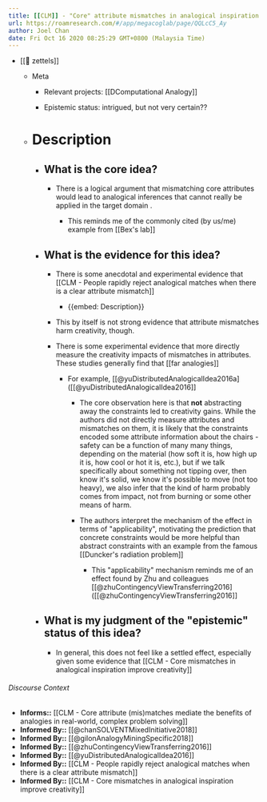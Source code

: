 ```yaml
---
title: [[CLM]] - "Core" attribute mismatches in analogical inspiration harm creativity
url: https://roamresearch.com/#/app/megacoglab/page/QQLcC5_Ay
author: Joel Chan
date: Fri Oct 16 2020 08:25:29 GMT+0800 (Malaysia Time)
---
```


- [[🌲 zettels]]

    - Meta

        - Relevant projects: [[DComputational Analogy]]

        - Epistemic status: intrigued, but not very certain??

    - # Description

        - ## What is the core idea?

            - There is a logical argument that mismatching core attributes would lead to analogical inferences that cannot really be applied in the target domain .

                - This reminds me of the commonly cited (by us/me) example from [[Bex's lab]]

        - ## What is the evidence for this idea?

            - There is some anecdotal and experimental evidence that [[CLM - People rapidly reject analogical matches when there is a clear attribute mismatch]]

                - {{embed: Description}}

            - This by itself is not strong evidence that attribute mismatches harm creativity, though.

            - There is some experimental evidence that more directly measure the creativity impacts of mismatches in attributes. These studies generally find that [[far analogies]]

                - For example, [[@yuDistributedAnalogicalIdea2016a]([[@yuDistributedAnalogicalIdea2016]]

                    - The core observation here is that __not__ abstracting away the constraints led to creativity gains. While the authors did not directly measure attributes and mismatches on them, it is likely that the constraints encoded some attribute information about the chairs - safety can be a function of many many things, depending on the material (how soft it is, how high up it is, how cool or hot it is, etc.), but if we talk specifically about something not tipping over, then know it's solid, we know it's possible to move (not too heavy), we also infer that the kind of harm probably comes from impact, not from burning or some other means of harm.

                    - The authors interpret the mechanism of the effect in terms of "applicability", motivating the prediction that concrete constraints would be more helpful than abstract constraints with an example from the famous [[Duncker's radiation problem]]

                        - This "applicability" mechanism reminds me of an effect found by Zhu and colleagues [[@zhuContingencyViewTransferring2016]([[@zhuContingencyViewTransferring2016]]

        - ## What is my judgment of the "epistemic" status of this idea?

            - In general, this does not feel like a settled effect, especially given some evidence that [[CLM - Core mismatches in analogical inspiration improve creativity]]

###### Discourse Context

- **Informs::** [[CLM - Core attribute (mis)matches mediate the benefits of analogies in real-world, complex problem solving]]
- **Informed By::** [[@chanSOLVENTMixedInitiative2018]]
- **Informed By::** [[@gilonAnalogyMiningSpecific2018]]
- **Informed By::** [[@zhuContingencyViewTransferring2016]]
- **Informed By::** [[@yuDistributedAnalogicalIdea2016]]
- **Informed By::** [[CLM - People rapidly reject analogical matches when there is a clear attribute mismatch]]
- **Informed By::** [[CLM - Core mismatches in analogical inspiration improve creativity]]
